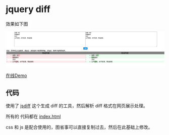# jquery diff

效果如下图

![demo](./image/demo.jpg)


[在线Demo](https://xingzuoshe.cn/jquery-diff/)


## 代码

使用了 [jsdiff](https://www.npmjs.com/package/diff) 这个生成 diff 的工具，然后解析 diff 格式在网页展示处理。

所有的 代码都在 [index.html](https://github.com/openmartin/jquery-diff/blob/master/index.html)

css 和 js 是配合使用的，图省事可以直接复制过去，然后在此基础上修改。

